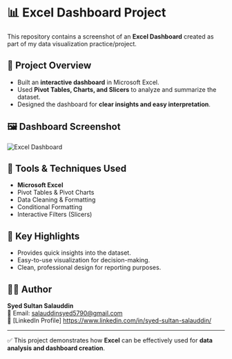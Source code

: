 # 📊 Excel Dashboard Project  

This repository contains a screenshot of an **Excel Dashboard** created as part of my data visualization practice/project.  

## 🔹 Project Overview  
- Built an **interactive dashboard** in Microsoft Excel.  
- Used **Pivot Tables, Charts, and Slicers** to analyze and summarize the dataset.  
- Designed the dashboard for **clear insights and easy interpretation**.  

## 🖼️ Dashboard Screenshot  
![Excel Dashboard](images/Dashboard_Preview.png)  

## 🚀 Tools & Techniques Used  
- **Microsoft Excel**  
- Pivot Tables & Pivot Charts  
- Data Cleaning & Formatting  
- Conditional Formatting  
- Interactive Filters (Slicers)  

## 📌 Key Highlights  
- Provides quick insights into the dataset.  
- Easy-to-use visualization for decision-making.  
- Clean, professional design for reporting purposes.

## 👨‍💻 Author
**Syed Sultan Salauddin**  
📧 Email: salauddinsyed5790@gmail.com  
🔗 [LinkedIn Profile] https://www.linkedin.com/in/syed-sultan-salauddin/

---
✅ This project demonstrates how **Excel** can be effectively used for **data analysis and dashboard creation**.
